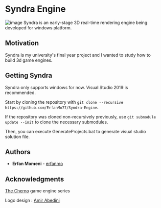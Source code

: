 # Syndra Engine
![image](https://github.com/ErfanMo77/Syndra/blob/master/Syndra-Editor/assets/Logo/LOGO1200.png)
Syndra is an early-stage 3D real-time rendering engine being developed for windows platform.

## Motivation
Syndra is my university's final year project and I wanted to study how to build 3d game engines.

## Getting Syndra
Syndra only supports windows for now.
Visual Studio 2019 is recommended.

Start by cloning the repository with `git clone --recursive https://github.com/ErfanMo77/Syndra-Engine`.

If the repository was cloned non-recursively previously, use `git submodule update --init` to clone the necessary submodules.

Then, you can execute GenerateProjects.bat to generate visual studio solution file.

## Authors

* **Erfan Momeni** - [erfanmo](https://github.com/ErfanMo77)

## Acknowledgments
[The Cherno](https://www.youtube.com/channel/UCQ-W1KE9EYfdxhL6S4twUNw) game engine series

Logo design : [Amir Abedini](https://gitlab.com/musashi1997)
